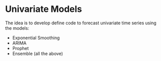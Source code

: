 # Univariate Models

The idea is to develop define code to forecast univariate time series using the models:

- Exponential Smoothing
- ARIMA
- Prophet
- Ensemble (all the above)

